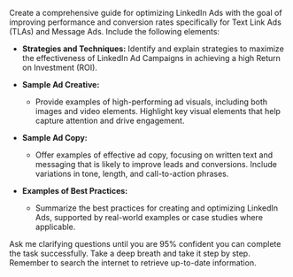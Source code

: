 Create a comprehensive guide for optimizing LinkedIn Ads with the goal of improving performance and conversion rates specifically for Text Link Ads (TLAs) and Message Ads. Include the following elements:

- **Strategies and Techniques:** Identify and explain strategies to maximize the effectiveness of LinkedIn Ad Campaigns in achieving a high Return on Investment (ROI).
  
- **Sample Ad Creative:**
  - Provide examples of high-performing ad visuals, including both images and video elements. Highlight key visual elements that help capture attention and drive engagement.

- **Sample Ad Copy:**
  - Offer examples of effective ad copy, focusing on written text and messaging that is likely to improve leads and conversions. Include variations in tone, length, and call-to-action phrases.

- **Examples of Best Practices:**
  - Summarize the best practices for creating and optimizing LinkedIn Ads, supported by real-world examples or case studies where applicable.

Ask me clarifying questions until you are 95% confident you can complete the task successfully. Take a deep breath and take it step by step. Remember to search the internet to retrieve up-to-date information.